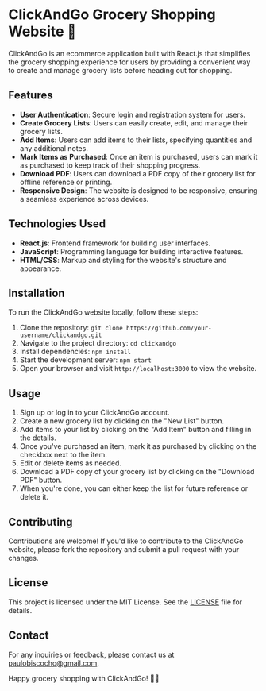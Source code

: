 # ClickAndGo Grocery Shopping Website 🛒

ClickAndGo is an ecommerce application built with React.js that simplifies the grocery shopping experience for users by providing a convenient way to create and manage grocery lists before heading out for shopping.

## Features

- **User Authentication**: Secure login and registration system for users.
- **Create Grocery Lists**: Users can easily create, edit, and manage their grocery lists.
- **Add Items**: Users can add items to their lists, specifying quantities and any additional notes.
- **Mark Items as Purchased**: Once an item is purchased, users can mark it as purchased to keep track of their shopping progress.
- **Download PDF**: Users can download a PDF copy of their grocery list for offline reference or printing.
- **Responsive Design**: The website is designed to be responsive, ensuring a seamless experience across devices.

## Technologies Used

- **React.js**: Frontend framework for building user interfaces.
- **JavaScript**: Programming language for building interactive features.
- **HTML/CSS**: Markup and styling for the website's structure and appearance.

## Installation

To run the ClickAndGo website locally, follow these steps:

1. Clone the repository: `git clone https://github.com/your-username/clickandgo.git`
2. Navigate to the project directory: `cd clickandgo`
3. Install dependencies: `npm install`
4. Start the development server: `npm start`
5. Open your browser and visit `http://localhost:3000` to view the website.

## Usage

1. Sign up or log in to your ClickAndGo account.
2. Create a new grocery list by clicking on the "New List" button.
3. Add items to your list by clicking on the "Add Item" button and filling in the details.
4. Once you've purchased an item, mark it as purchased by clicking on the checkbox next to the item.
5. Edit or delete items as needed.
6. Download a PDF copy of your grocery list by clicking on the "Download PDF" button.
7. When you're done, you can either keep the list for future reference or delete it.

## Contributing

Contributions are welcome! If you'd like to contribute to the ClickAndGo website, please fork the repository and submit a pull request with your changes.

## License

This project is licensed under the MIT License. See the [LICENSE](LICENSE) file for details.

## Contact

For any inquiries or feedback, please contact us at [paulobiscocho@gmail.com](mailto:paulobiscocho@gmail.com).

Happy grocery shopping with ClickAndGo! 🛒🌟
